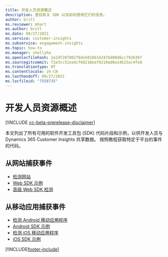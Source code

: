 ```yaml
---
title: 开发人员资源概述
description: 查找有关 SDK 以及如何使用它们的信息。
author: britl
ms.reviewer: mhart
ms.author: britl
ms.date: 09/27/2021
ms.service: customer-insights
ms.subservice: engagement-insights
ms.topic: how-to
ms.manager: shellyha
ms.openlocfilehash: 2e2df207802f8de501661d247bd80d6cc792636f
ms.sourcegitcommit: f1e3cc51ea4cf68210eaf0210ad6e14b15ac4fe8
ms.translationtype: HT
ms.contentlocale: zh-CN
ms.lasthandoff: 09/27/2021
ms.locfileid: "7558735"
---
```

# <a name="developer-resources-overview"></a>开发人员资源概述

[!INCLUDE [cc-beta-prerelease-disclaimer](includes/cc-beta-prerelease-disclaimer.md)]

本文列出了所有可用的软件开发工具包 (SDK) 代码片段和示例，以供开发人员与 Dynamics 365 Customer Insights 共享数据。 按照教程获取特定于平台的事件的代码。

## <a name="capture-events-from-websites"></a>从网站捕获事件

- [检测网站](instrument-website.md)
- [Web SDK 示例](websdk-sample.md)
- [高级 Web SDK 检测](advanced-SDK-implementation.md)

## <a name="capture-events-from-mobile-apps"></a>从移动应用捕获事件

- [检测 Android 移动应用程序](get-started-android.md)
- [Android SDK 示例](androidsdk-sample.md)
- [检测 iOS 移动应用程序](get-started-ios.md)
- [iOS SDK 示例](iossdk-sample.md)

[!INCLUDE[footer-include](../includes/footer-banner.md)]
